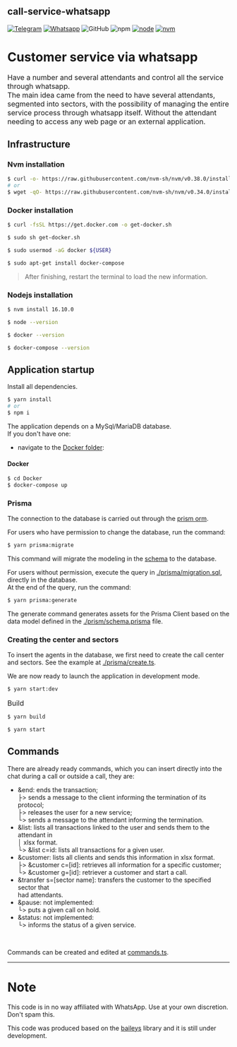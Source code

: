 ## call-service-whatsapp

[![Telegram](https://img.shields.io/badge/Group-Telegram-%2333C1FF)](https://t.me/codechatBR)
[![Whatsapp](https://img.shields.io/badge/WhatsApp-message-%2322BC18)](https://api.whatsapp.com/send?phone=5531995918699)
![GitHub](https://img.shields.io/github/license/jrCleber/call-service-whatsapp)
![npm](https://img.shields.io/badge/npm-8.5.5-lightgrey)
[![node](https://img.shields.io/badge/node-^16.10.0-%3C873A)](https://nodejs.org/)
[![nvm](https://img.shields.io/badge/nvm-nodejs-%3C873A)](https://github.com/nvm-sh/nvm#installing-and-updating)

# Customer service via whatsapp

<font size='3'>Have a number and several attendants and control all the service through whatsapp.</font></br>
<font size='3'>The main idea came from the need to have several attendants, segmented into sectors, with the possibility of managing the entire service process through whatsapp itself. Without the attendant needing to access any web page or an external application.</font>

## Infrastructure

### Nvm installation

```sh
$ curl -o- https://raw.githubusercontent.com/nvm-sh/nvm/v0.38.0/install.sh | bash
# or
$ wget -qO- https://raw.githubusercontent.com/nvm-sh/nvm/v0.34.0/install.sh | bash
```
### Docker installation

```sh
$ curl -fsSL https://get.docker.com -o get-docker.sh

$ sudo sh get-docker.sh

$ sudo usermod -aG docker ${USER}

$ sudo apt-get install docker-compose
```
> After finishing, restart the terminal to load the new information.

### Nodejs installation

```sh
$ nvm install 16.10.0

$ node --version

$ docker --version

$ docker-compose --version
```
## Application startup

Install all dependencies.
```sh
$ yarn install
# or
$ npm i
```
The application depends on a MySql/MariaDB database.</br>
If you don't have one:
  - navigate to the [Docker folder](https://github.com/jrCleber/call-service-whatsapp/tree/main/Docker):
#### Docker
```sh
$ cd Docker
$ docker-compose up
```
### Prisma

The connection to the database is carried out through the [prism orm](https://www.prisma.io/docs/getting-started/quickstart).

For users who have permission to change the database, run the command:
```sh
$ yarn prisma:migrate
```
This command will migrate the modeling in the [schema](https://github.com/jrCleber/call-service-whatsapp/blob/main/prisma/schema.prisma) to the database.

For users without permission, execute the query in [./prisma/migration.sql](https://github.com/jrCleber/call-service-whatsapp/blob/main/prisma/migration.sql), directly in the database.</br>
At the end of the query, run the command:
```sh
$ yarn prisma:generate
```
The generate command generates assets for the Prisma Client based on the data model defined in the [./prism/schema.prisma](https://github.com/jrCleber/call-service-whatsapp/blob/main/prisma/schema.prism) file.

### Creating the center and sectors
To insert the agents in the database, we first need to create the call center and sectors. See the example at [./prisma/create.ts](https://github.com/jrCleber/call-service-whatsapp/blob/main/prisma/create.ts).</br>

We are now ready to launch the application in development mode.
```sh
$ yarn start:dev
```
<font size='3'>Build</font>

```sh
$ yarn build

$ yarn start
```
## Commands
There are already ready commands, which you can insert directly into the chat during a call or outside a call, they are:</br>
  - &end: ends the transaction;</br>
    ├> sends a message to the client informing the termination of its protocol;</br>
    ├> releases the user for a new service;</br>
    └> sends a message to the attendant informing the termination.</br>
  - &list: lists all transactions linked to the user and sends them to the attendant in</br>
    │      xlsx format.</br>
    └> &list c=id: lists all transactions for a given user.</br>
  - &customer: lists all clients and sends this information in xlsx format.</br>
    ├> &customer c=\[id\]: retrieves all information for a specific customer;</br>
    └> &customer g=\[id\]: retriever a customer and start a call.</br>
  - &transfer s=\[sector name\]: transfers the customer to the specified sector that</br>
    had attendants.</br>
  - &pause: not implemented:</br>
    └> puts a given call on hold.</br>
  - &status: not implemented:</br>
    └> informs the status of a given service.
</br>

Commands can be created and edited at [commands.ts](https://github.com/jrCleber/call-service-whatsapp/blob/main/src/instance/command/commands.ts).

<hr>

# Note
This code is in no way affiliated with WhatsApp. Use at your own discretion. Don't spam this.</br>

This code was produced based on the [baileys](https://github.com/adiwajshing/Baileys) library and it is still under development.
